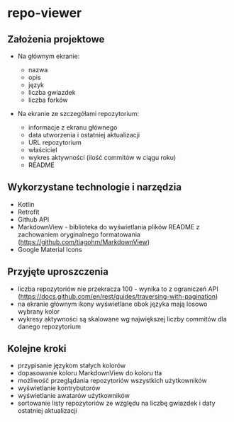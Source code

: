 # repo-viewer

## Założenia projektowe</h2>

* Na głównym ekranie:
  - nazwa
  - opis
  - język
  - liczba gwiazdek
  - liczba forków
  
* Na ekranie ze szczegółami repozytorium:
  - informacje z ekranu głównego
  - data utworzenia i ostatniej aktualizacji
  - URL repozytorium
  - właściciel
  - wykres aktywności (ilość commitów w ciągu roku)
  - README


## Wykorzystane technologie i narzędzia

* Kotlin
* Retrofit
* Github API
* MarkdownView - biblioteka do wyświetlania plików README z zachowaniem oryginalnego formatowania (https://github.com/tiagohm/MarkdownView)
* Google Material Icons

## Przyjęte uproszczenia

* liczba repozytoriów nie przekracza 100 - wynika to z ograniczeń API (https://docs.github.com/en/rest/guides/traversing-with-pagination)
* na ekranie głównym ikony wyświetlane obok języka mają losowo wybrany kolor
* wykresy aktywności są skalowane wg największej liczby commitów dla danego repozytorium

## Kolejne kroki

* przypisanie językom stałych kolorów
* dopasowanie koloru MarkdownView do koloru tła
* możliwość przeglądania repozytoriów wszystkich użytkowników
* wyświetlanie kontrybutorów 
* wyświetlanie awatarów użytkowników
* sortowanie listy repozytoriów ze względu na liczbę gwiazdek i daty ostatniej aktualizacji
